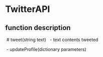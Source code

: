 # TwitterAPI

## function description
  
  # tweet(string text)
    - text contents tweeted
  
  - updateProfile(dictionary parameters)
